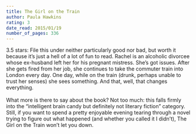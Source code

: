 ```yaml
---
title: The Girl on the Train
author: Paula Hawkins
rating: 3
date_read: 2015/01/19
number_of_pages: 336
---
```


3.5 stars: File this under neither particularly good nor bad, but worth it because it’s just a hell of a lot of fun to read. Rachel is an alcoholic divorcee whose ex-husband left her for his pregnant mistress. She’s got issues. After she gets fired from her job, she continues to take the commuter train into London every day. One day, while on the train (drunk, perhaps unable to trust her senses) she sees something. And that, well, that changes everything.<br/><br/>What more is there to say about the book? Not too much: this falls firmly into the “intelligent brain candy but definitely not literary fiction” category. Still, if you want to spend a pretty enjoyable evening tearing through a novel trying to figure out what happened (and whether you called it <spoiler>I didn’t</spoiler>), The Girl on the Train won’t let you down.